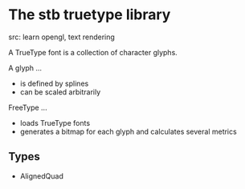 # The stb truetype library

src: learn opengl, text rendering

A TrueType font is a collection of character glyphs.

A glyph ...

- is defined by splines
- can be scaled arbitrarily

FreeType ...

- loads TrueType fonts
- generates a bitmap for each glyph and calculates several metrics

## Types

- AlignedQuad
